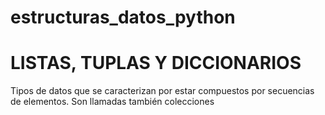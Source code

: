 # estructuras_datos_python

# LISTAS, TUPLAS Y DICCIONARIOS

Tipos de datos que se caracterizan por estar compuestos por secuencias de elementos. Son llamadas también colecciones